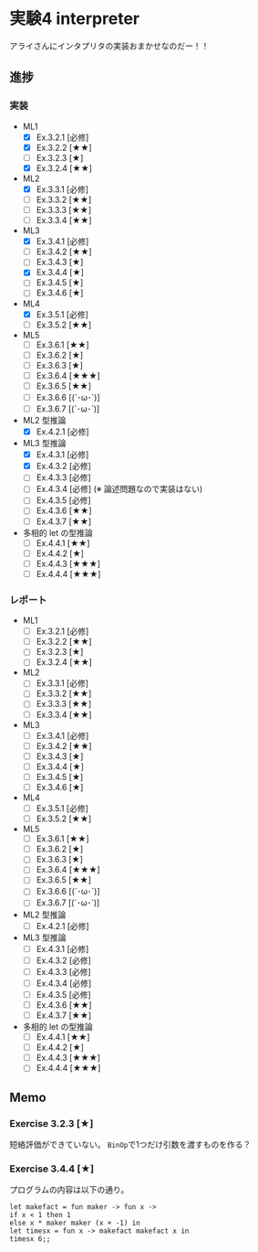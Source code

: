 # 実験4 interpreter

アライさんにインタプリタの実装おまかせなのだー！！

## 進捗
### 実装
- ML1
  * [x] Ex.3.2.1 [必修]
  * [x] Ex.3.2.2 [★★]
  * [ ] Ex.3.2.3 [★]
  * [x] Ex.3.2.4 [★★]
- ML2
  * [x] Ex.3.3.1 [必修]
  * [ ] Ex.3.3.2 [★★]
  * [ ] Ex.3.3.3 [★★]
  * [ ] Ex.3.3.4 [★★]
- ML3
  * [x] Ex.3.4.1 [必修]
  * [ ] Ex.3.4.2 [★★]
  * [ ] Ex.3.4.3 [★]
  * [x] Ex.3.4.4 [★]
  * [ ] Ex.3.4.5 [★]
  * [ ] Ex.3.4.6 [★]
- ML4
  * [x] Ex.3.5.1 [必修]
  * [ ] Ex.3.5.2 [★★]
- ML5
  * [ ] Ex.3.6.1 [★★]
  * [ ] Ex.3.6.2 [★]
  * [ ] Ex.3.6.3 [★]
  * [ ] Ex.3.6.4 [★★★]
  * [ ] Ex.3.6.5 [★★]
  * [ ] Ex.3.6.6 [(`･ω･´)]
  * [ ] Ex.3.6.7 [(`･ω･´)]
- ML2 型推論
  * [x] Ex.4.2.1 [必修]
- ML3 型推論
  * [x] Ex.4.3.1 [必修]
  * [x] Ex.4.3.2 [必修]
  * [ ] Ex.4.3.3 [必修]
  * [ ] Ex.4.3.4 [必修] (※ 論述問題なので実装はない)
  * [ ] Ex.4.3.5 [必修]
  * [ ] Ex.4.3.6 [★★]
  * [ ] Ex.4.3.7 [★★]
- 多相的 let の型推論
  * [ ] Ex.4.4.1 [★★]
  * [ ] Ex.4.4.2 [★]
  * [ ] Ex.4.4.3 [★★★]
  * [ ] Ex.4.4.4 [★★★]

### レポート
- ML1
  * [ ] Ex.3.2.1 [必修]
  * [ ] Ex.3.2.2 [★★]
  * [ ] Ex.3.2.3 [★]
  * [ ] Ex.3.2.4 [★★]
- ML2
  * [ ] Ex.3.3.1 [必修]
  * [ ] Ex.3.3.2 [★★]
  * [ ] Ex.3.3.3 [★★]
  * [ ] Ex.3.3.4 [★★]
- ML3
  * [ ] Ex.3.4.1 [必修]
  * [ ] Ex.3.4.2 [★★]
  * [ ] Ex.3.4.3 [★]
  * [ ] Ex.3.4.4 [★]
  * [ ] Ex.3.4.5 [★]
  * [ ] Ex.3.4.6 [★]
- ML4
  * [ ] Ex.3.5.1 [必修]
  * [ ] Ex.3.5.2 [★★]
- ML5
  * [ ] Ex.3.6.1 [★★]
  * [ ] Ex.3.6.2 [★]
  * [ ] Ex.3.6.3 [★]
  * [ ] Ex.3.6.4 [★★★]
  * [ ] Ex.3.6.5 [★★]
  * [ ] Ex.3.6.6 [(`･ω･´)]
  * [ ] Ex.3.6.7 [(`･ω･´)]
- ML2 型推論
  * [ ] Ex.4.2.1 [必修]
- ML3 型推論
  * [ ] Ex.4.3.1 [必修]
  * [ ] Ex.4.3.2 [必修]
  * [ ] Ex.4.3.3 [必修]
  * [ ] Ex.4.3.4 [必修] 
  * [ ] Ex.4.3.5 [必修]
  * [ ] Ex.4.3.6 [★★]
  * [ ] Ex.4.3.7 [★★]
- 多相的 let の型推論
  * [ ] Ex.4.4.1 [★★]
  * [ ] Ex.4.4.2 [★]
  * [ ] Ex.4.4.3 [★★★]
  * [ ] Ex.4.4.4 [★★★]

## Memo
### Exercise 3.2.3 [★]
短絡評価ができていない。
`BinOp`で1つだけ引数を渡すものを作る？

### Exercise 3.4.4 [★]
プログラムの内容は以下の通り。

```
let makefact = fun maker -> fun x -> 
if x < 1 then 1
else x * maker maker (x + -1) in
let timesx = fun x -> makefact makefact x in
timesx 6;;
```